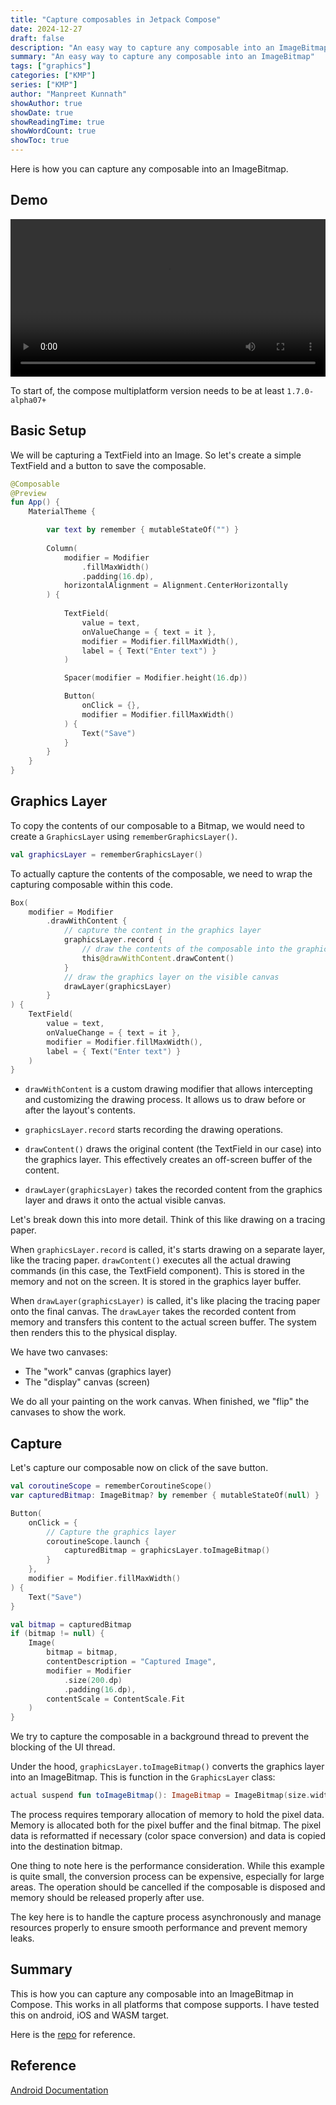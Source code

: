 ```yaml
---
title: "Capture composables in Jetpack Compose"
date: 2024-12-27
draft: false
description: "An easy way to capture any composable into an ImageBitmap"
summary: "An easy way to capture any composable into an ImageBitmap"
tags: ["graphics"]
categories: ["KMP"]
series: ["KMP"]
author: "Manpreet Kunnath"
showAuthor: true
showDate: true
showReadingTime: true
showWordCount: true
showToc: true
---
```

Here is how you can capture any composable into an ImageBitmap.

## Demo
<video width="100%" controls>
  <source src="/capture-composable.mp4">
</video>

To start of, the compose multiplatform version needs to be at least `1.7.0-alpha07+`

## Basic Setup

We will be capturing a TextField into an Image. So let's create a simple TextField and a button to save the composable.

```kotlin
@Composable
@Preview
fun App() {
    MaterialTheme {

        var text by remember { mutableStateOf("") }
        
        Column(
            modifier = Modifier
                .fillMaxWidth()
                .padding(16.dp),
            horizontalAlignment = Alignment.CenterHorizontally
        ) {
            
            TextField(
                value = text,
                onValueChange = { text = it },
                modifier = Modifier.fillMaxWidth(),
                label = { Text("Enter text") }
            )

            Spacer(modifier = Modifier.height(16.dp))

            Button(
                onClick = {},
                modifier = Modifier.fillMaxWidth()
            ) {
                Text("Save")
            }
        }
    }
}
```

## Graphics Layer

To copy the contents of our composable to a Bitmap, we would need to create a `GraphicsLayer` using `rememberGraphicsLayer()`.

```kotlin
val graphicsLayer = rememberGraphicsLayer()
```

To actually capture the contents of the composable, we need to wrap the capturing composable within this code.
```kotlin
Box(
    modifier = Modifier
        .drawWithContent {
            // capture the content in the graphics layer
            graphicsLayer.record {
                // draw the contents of the composable into the graphics layer
                this@drawWithContent.drawContent()
            }
            // draw the graphics layer on the visible canvas
            drawLayer(graphicsLayer)
        }
) {
    TextField(
        value = text,
        onValueChange = { text = it },
        modifier = Modifier.fillMaxWidth(),
        label = { Text("Enter text") }
    )
}
```

* `drawWithContent` is a custom drawing modifier that allows intercepting and customizing the drawing process. It allows us to draw before or after the layout's contents.

* `graphicsLayer.record` starts recording the drawing operations.

* `drawContent()` draws the original content (the TextField in our case) into the graphics layer. This effectively creates an off-screen buffer of the content.

* `drawLayer(graphicsLayer)` takes the recorded content from the graphics layer and draws it onto the actual visible canvas.

Let's break down this into more detail. Think of this like drawing on a tracing paper.

When `graphicsLayer.record` is called, it's starts drawing on a separate layer, like the tracing paper. `drawContent()` executes all the actual drawing commands (in this case, the TextField component). This is stored in the memory and not on the screen. It is stored in the graphics layer buffer.

When `drawLayer(graphicsLayer)` is called, it's like placing the tracing paper onto the final canvas. The `drawLayer` takes the recorded content from memory and transfers this content to the actual screen buffer. The system then renders this to the physical display.

We have two canvases:
* The "work" canvas (graphics layer)
* The "display" canvas (screen)

We do all your painting on the work canvas. When finished, we "flip" the canvases to show the work.

## Capture

Let's capture our composable now on click of the save button.
```kotlin
val coroutineScope = rememberCoroutineScope()
var capturedBitmap: ImageBitmap? by remember { mutableStateOf(null) }

Button(
    onClick = {
        // Capture the graphics layer
        coroutineScope.launch {
            capturedBitmap = graphicsLayer.toImageBitmap()
        }
    },
    modifier = Modifier.fillMaxWidth()
) {
    Text("Save")
}

val bitmap = capturedBitmap
if (bitmap != null) {
    Image(
        bitmap = bitmap,
        contentDescription = "Captured Image",
        modifier = Modifier
            .size(200.dp)
            .padding(16.dp),
        contentScale = ContentScale.Fit
    )
}
```
We try to capture the composable in a background thread to prevent the blocking of the UI thread.

Under the hood, `graphicsLayer.toImageBitmap()` converts the graphics layer into an ImageBitmap. This is function in the `GraphicsLayer` class:
```kotlin
actual suspend fun toImageBitmap(): ImageBitmap = ImageBitmap(size.width, size.height).apply { draw(canvas = Canvas(this), parentLayer = null) }
```

The process requires temporary allocation of memory to hold the pixel data. Memory is allocated both for the pixel buffer and the final bitmap. The pixel data is reformatted if necessary (color space conversion) and data is copied into the destination bitmap.

One thing to note here is the performance consideration. While this example is quite small, the conversion process can be expensive, especially for large areas. The operation should be cancelled if the composable is disposed and memory should be released properly after use.

The key here is to handle the capture process asynchronously and manage resources properly to ensure smooth performance and prevent memory leaks.

## Summary
This is how you can capture any composable into an ImageBitmap in Compose. This works in all platforms that compose supports. I have tested this on android, iOS and WASM target.

Here is the [repo]() for reference.

## Reference
[Android Documentation](https://developer.android.com/develop/ui/compose/graphics/draw/modifiers#composable-to-bitmap)